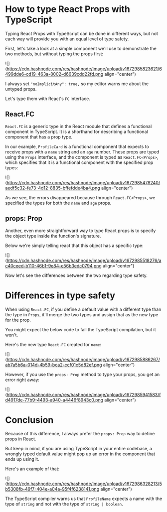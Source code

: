 # How to type React Props with TypeScript

Typing React Props with TypeScript can be done in different ways, but not each way will provide you with an equal level of type safety.

First, let's take a look at a simple component we'll use to demonstrate the two methods, but without typing the props first:

![](https://cdn.hashnode.com/res/hashnode/image/upload/v1672985823621/6499dde6-cd19-463a-8002-d6639cdd22fd.png align="center")

I always set `"noImplicitAny": true,` so my editor warns me about the untyped props.

Let's type them with React's `FC` interface.

## React.FC

`React.FC` is a generic type in the React module that defines a functional component in TypeScript. It is a shorthand for describing a functional component that has a prop type.

In our example, `ProfileCard` is a functional component that expects to receive props with a `name` string and an `age` number. These props are typed using the `Props` interface, and the component is typed as `React.FC<Props>`, which specifies that it is a functional component with the specified prop types:

![](https://cdn.hashnode.com/res/hashnode/image/upload/v1672985478240/aedf5c32-fe73-4d12-8835-bffefdde4ba4.png align="center")

As we see, the errors disappeared because through `React.FC<Props>`, we specified the types for both the `name` and `age` props.

## props: Prop

Another, even more straightforward way to type React props is to specify the object type inside the function's signature.

Below we're simply telling react that this object has a specific type:

![](https://cdn.hashnode.com/res/hashnode/image/upload/v1672985518276/ac40ceed-b110-46b1-9e84-e56b3edc0794.png align="center")

Now let's see the differences between the two regarding type safety.

# Differences in type safety

When using `React.FC`, if you define a default value with a different type than the type in `Props`, it'll merge the two types and assign that as the new type for the prop.

You might expect the below code to fail the TypeScript compilation, but it won't.

Here's the new type `React.FC` created for `name`:

![](https://cdn.hashnode.com/res/hashnode/image/upload/v1672985886267/ab7a5b6a-014d-4b59-bca2-ccf01c5d82ef.png align="center")

However, if you use the `props: Prop` method to type your props, you get an error right away:

![](https://cdn.hashnode.com/res/hashnode/image/upload/v1672985941583/fd4917de-77b9-4493-a940-a4446f8943c0.png align="center")

# Conclusion

Because of this difference, I always prefer the `props: Prop` way to define props in React.

But keep in mind, if you are using TypeScript in your entire codebase, a wrongly typed default value might pop up an error in the component that ends up using it.

Here's an example of that:

![](https://cdn.hashnode.com/res/hashnode/image/upload/v1672986328213/5b5308fb-49f7-404e-a04a-95f4f6238141.png align="center")

The TypeScript compiler warns us that `ProfileName` expects a name with the type of `string` and not with the type of `string | boolean`.